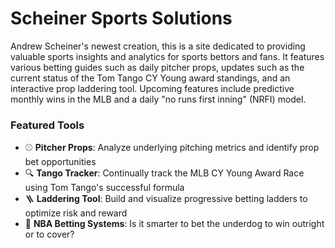 # Scheiner Sports Solutions
Andrew Scheiner's newest creation, this is a site dedicated to providing valuable sports insights and analytics for sports bettors and fans. It features various betting guides such as daily pitcher props, updates such as the current status of the Tom Tango CY Young award standings, and an interactive prop laddering tool. Upcoming features include predictive monthly wins in the MLB and a daily "no runs first inning" (NRFI) model.

### Featured Tools
- ⚾ **Pitcher Props**: Analyze underlying pitching metrics and identify prop bet opportunities
- 🔍 **Tango Tracker**: Continually track the MLB CY Young Award Race using Tom Tango's successful formula
- 🪜 **Laddering Tool**: Build and visualize progressive betting ladders to optimize risk and reward
- 🏀 **NBA Betting Systems**: Is it smarter to bet the underdog to win outright or to cover?
